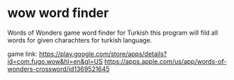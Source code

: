 # wow word finder
Words of Wonders game word finder for Turkish
this program will fild all words for given charachters for turkish language.

game link:
https://play.google.com/store/apps/details?id=com.fugo.wow&hl=en&gl=US
https://apps.apple.com/us/app/words-of-wonders-crossword/id1369521645

